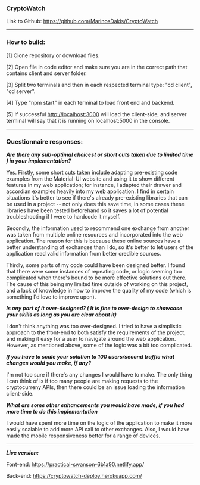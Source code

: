 ### CryptoWatch

Link to Github: https://github.com/MarinosDakis/CryptoWatch

___

### How to build:

[1] Clone repository or download files.

[2] Open file in code editor and make sure you are in the correct path that contains client and server folder.

[3] Split two terminals and then in each respected terminal type: "cd client", "cd server".

[4] Type "npm start" in each terminal to load front end and backend.

[5] If successful [http://localhost:3000](http://localhost:3000) will load the client-side, and server terminal will say that it is running on localhost:5000 in the console.

___
### Questionnaire responses:

***Are there any sub-optimal choices( or short cuts taken due to limited time ) in your implementation?***

Yes. Firstly, some short cuts taken include adapting pre-existing code examples from the Material-UI website and using it to show different features in my web application; for instance, I adapted their drawer and accordian examples heavily into my web application. I find in certain situations it's better to see if there's already pre-existing libraries that can be used in a project -- not only does this save time, in some cases these libraries have been tested beforehand so it saves a lot of potential troubleshooting if I were to hardcode it myself.

Secondly, the information used to recommend one exchange from another was taken from multiple online resources and incorporated into the web application. The reason for this is because these online sources have a better understanding of exchanges than I do, so it's better to let users of the application read valid information from better credible sources.

Thirdly, some parts of my code could have been designed better. I found that there were some instances of repeating code, or logic seeming too complicated when there's bound to be more effective solutions out there. The cause of this being my limited time outside of working on this project, and a lack of knowledge in how to improve the quality of my code (which is something I'd love to improve upon).

***Is any part of it over-designed? ( It is fine to over-design to showcase your skills as long as you are clear about it)***

I don't think anything was too over-designed. I tried to have a simplistic approach to the front-end to both satisfy the requirements of the project, and making it easy for a user to navigate around the web application. However, as mentioned above, some of the logic was a bit too complicated.

***If you have to scale your solution to 100 users/second traffic what changes would you make, if any?***

I'm not too sure if there's any changes I would have to make. The only thing I can think of is if too many people are making requests to the cryptocurreny APIs, then there could be an issue loading the information client-side.

***What are some other enhancements you would have made, if you had more time to do this implementation***

I would have spent more time on the logic of the application to make it more easily scalable to add more API call to other exchanges. Also, I would have made the mobile responsiveness better for a range of devices.

___
***Live version:***

Font-end: https://practical-swanson-6b1a90.netlify.app/

Back-end: https://cryptowatch-deploy.herokuapp.com/

